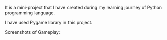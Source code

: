 It is a mini-project that I have created during my learning journey of Python programming language. 

I have used Pygame library in this project.

Screenshots of Gameplay:

